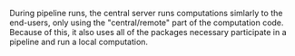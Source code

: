 During pipeline runs, the central server runs computations simlarly to the end-users, only using the "central/remote" part of the computation code. Because of this, it also uses all of the packages necessary participate in a pipeline and run a local computation.

